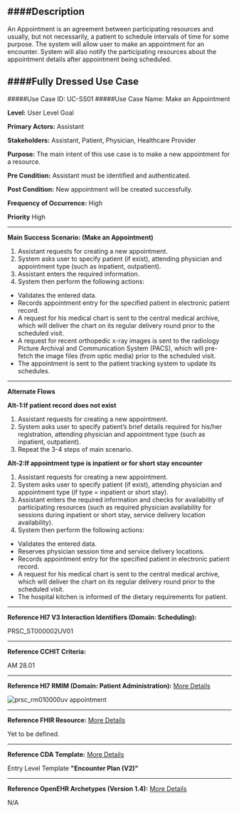 ####Description
--------------
An Appointment is an agreement between participating resources and usually, but not necessarily, a patient to schedule intervals of time for some purpose. The system will allow user to make an appointment for an encounter. System will also notify the participating resources about the appointment details after appointment being scheduled.

####Fully Dressed Use Case
--------------------------

#####Use Case ID: UC-SS01
#####Use Case Name: Make an Appointment

**Level:**                     User Level Goal

**Primary Actors:**            Assistant

**Stakeholders:**              Assistant, Patient, Physician, Healthcare Provider

**Purpose:**                   The main intent of this use case is to make a new appointment for a resource.

**Pre Condition:**             Assistant must be identified and authenticated.

**Post Condition:**            New appointment will be created successfully.

**Frequency of Occurrence:**   High

**Priority**                   High
__________________________________________________________
**Main Success Scenario: (Make an Appointment)**

1. Assistant requests for creating a new appointment.
2. System asks user to specify patient (if exist), attending physician and appointment type (such as inpatient, outpatient).
3. Assistant enters the required information.
4. System then perform the following actions:
  * Validates the entered data.
  * Records appointment entry for the specified patient in electronic patient record.
  * A request for his medical chart is sent to the central medical archive, which will deliver the chart on its regular delivery round prior to the scheduled visit.
  * A request for recent orthopedic x-ray images is sent to the radiology Picture Archival and Communication System (PACS), which will pre-fetch the image files (from optic media) prior to the scheduled visit.
  * The appointment is sent to the patient tracking system to update its schedules.
  
_______________________________________________________________________________
**Alternate Flows** 

**Alt-1:If patient record does not exist**

1. Assistant requests for creating a new appointment.
2. System asks user to specify patient’s brief details required for his/her registration, attending physician and appointment type (such as inpatient, outpatient).
3. Repeat the 3-4 steps of main scenario.

**Alt-2:If appointment type is inpatient or for short stay encounter**

1. Assistant requests for creating a new appointment.
2. System asks user to specify patient (if exist), attending physician and appointment type (if type = inpatient or short stay).
3. Assistant enters the required information and checks for availability of participating resources (such as required physician availability for sessions during inpatient or short stay, service delivery location availability).
4. System then perform the following actions:
  * Validates the entered data.
  * Reserves physician session time and service delivery locations.
  * Records appointment entry for the specified patient in electronic patient record.
  * A request for his medical chart is sent to the central medical archive, which will deliver the chart on its regular delivery round prior to the scheduled visit.
  * The hospital kitchen is informed of the dietary requirements for patient.

________________________________________________________________________
**Reference Hl7 V3 Interaction Identifiers (Domain: Scheduling):**

PRSC_ST000002UV01
_______________________________________________________________
**Reference CCHIT Criteria:**

AM 28.01
_______________________________________________________________
**Reference Hl7 RMIM (Domain: Patient Administration):** [More Details](http://www.hl7.org/implement/standards/product_brief.cfm?product_id=306)

![prsc_rm010000uv appointment](https://f.cloud.github.com/assets/5391320/1371027/622e46fc-3a30-11e3-851d-31890f24feb6.png)

_______________________________________________________________
**Reference FHIR Resource:** [More Details](http://www.hl7.org/implement/standards/fhir/resourcelist.html)

Yet to be defined.
_______________________________________________________________
**Reference CDA Template:** [More Details](http://www.hl7.org/Special/committees/structure/index.cfm)

Entry Level Template **"Encounter Plan (V2)"**
_______________________________________________________________
**Reference OpenEHR Archetypes (Version 1.4):** [More Details](http://www.openehr.org/ckm/)

N/A
